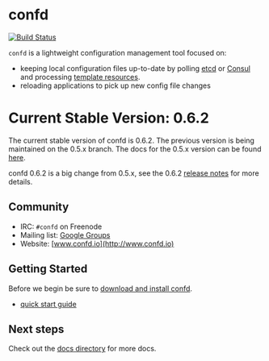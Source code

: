 # confd

[![Build Status](https://travis-ci.org/kelseyhightower/confd.png?branch=master)](https://travis-ci.org/kelseyhightower/confd)

`confd` is a lightweight configuration management tool focused on:

* keeping local configuration files up-to-date by polling [etcd](https://github.com/coreos/etcd) or
  [Consul](http://consul.io) and processing [template resources](docs/template-resources.md).
* reloading applications to pick up new config file changes

# Current Stable Version: 0.6.2

The current stable version of confd is 0.6.2. The previous version is being maintained on the 0.5.x branch. The docs for the 0.5.x version can be found [here](https://github.com/kelseyhightower/confd/tree/0.5.x/docs).

confd 0.6.2 is a big change from 0.5.x, see the 0.6.2 [release notes](https://github.com/kelseyhightower/confd/releases/tag/v0.6.2) for more details.

## Community

* IRC: `#confd` on Freenode
* Mailing list: [Google Groups](https://groups.google.com/forum/#!forum/confd-users)
* Website: [www.confd.io](http://www.confd.io)

## Getting Started

Before we begin be sure to [download and install confd](docs/installation.md).

* [quick start guide](docs/quick-start-guide.md)

## Next steps

Check out the [docs directory](docs) for more docs.
